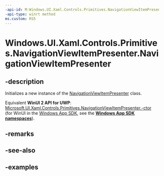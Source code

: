```yaml
---
-api-id: M:Windows.UI.Xaml.Controls.Primitives.NavigationViewItemPresenter.#ctor
-api-type: winrt method
ms.custom: RS5
---
```


<!-- Method syntax.
public NavigationViewItemPresenter.NavigationViewItemPresenter()
-->

# Windows.UI.Xaml.Controls.Primitives.NavigationViewItemPresenter.NavigationViewItemPresenter

## -description

Initializes a new instance of the [NavigationViewItemPresenter](navigationviewitempresenter.md) class.

Equivalent **WinUI 2 API for UWP**: [Microsoft.UI.Xaml.Controls.Primitives.NavigationViewItemPresenter.-ctor](/windows/winui/api/microsoft.ui.xaml.controls.primitives.navigationviewitempresenter.-ctor) (for WinUI in the [Windows App SDK](/windows/apps/windows-app-sdk/), see the **[Windows App SDK namespaces](/windows/windows-app-sdk/api/winrt/)**).

## -remarks

## -see-also

## -examples

